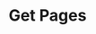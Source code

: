 ---
title: Get Pages
excerpt: |-
  List of all pages in the system.

  Required scopes:
  + **read**
api:
  file: forum.json
  operationId: Pages.List
hidden: false
---